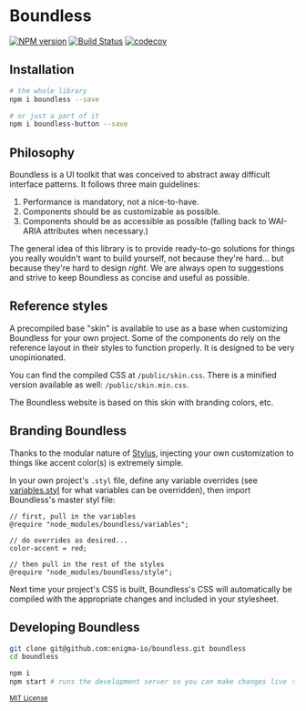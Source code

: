 # Boundless

[![NPM version](https://img.shields.io/npm/v/boundless.svg)](https://www.npmjs.com/package/boundless) [![Build Status](https://travis-ci.com/enigma-io/boundless.svg?token=hxqSwGHKT9sQ6YJSerRg&branch=master)](https://travis-ci.com/enigma-io/boundless) [![codecov](https://codecov.io/gh/enigma-io/boundless/branch/master/graph/badge.svg?token=p755jHqDqi)](https://codecov.io/gh/enigma-io/boundless)


## Installation

```bash
# the whole library
npm i boundless --save

# or just a part of it
npm i boundless-button --save
```

## Philosophy

Boundless is a UI toolkit that was conceived to abstract away difficult interface patterns. It follows three main guidelines:

1. Performance is mandatory, not a nice-to-have.
2. Components should be as customizable as possible.
3. Components should be as accessible as possible (falling back to WAI-ARIA attributes when necessary.)

The general idea of this library is to provide ready-to-go solutions for things you really wouldn't want to build yourself, not because they're hard... but because they're hard to design _right_. We are always open to suggestions and strive to keep Boundless as concise and useful as possible.

## Reference styles

A precompiled base "skin" is available to use as a base when customizing Boundless for your own project. Some of the components do rely on the reference layout in their styles to function properly. It is designed to be very unopinionated.

You can find the compiled CSS at `/public/skin.css`. There is a minified version available as well: `/public/skin.min.css`.

The Boundless website is based on this skin with branding colors, etc.

## Branding Boundless

Thanks to the modular nature of [Stylus](http://stylus-lang.com/), injecting your own customization to things like accent color(s) is extremely simple.

In your own project's `.styl` file, define any variable overrides (see [variables.styl](https://github.com/enigma-io/boundless/blob/master/variables.styl) for what variables can be overridden), then import Boundless's master styl file:

```stylus
// first, pull in the variables
@require "node_modules/boundless/variables";

// do overrides as desired...
color-accent = red;

// then pull in the rest of the styles
@require "node_modules/boundless/style";
```

Next time your project's CSS is built, Boundless's CSS will automatically be compiled with the appropriate changes and included in your stylesheet.

## Developing Boundless

```bash
git clone git@github.com:enigma-io/boundless.git boundless
cd boundless

npm i
npm start # runs the development server so you can make changes live ✨
```

<sub>[MIT License](https://github.com/enigma-io/boundless/blob/master/LICENSE)</sub>
